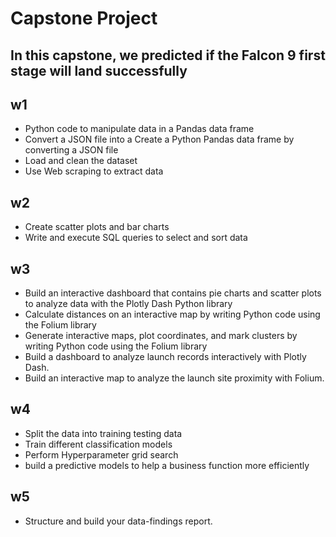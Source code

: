 # Capstone Project
## In this capstone, we predicted if the Falcon 9 first stage will land successfully
## w1
* Python code to manipulate data in a Pandas data frame
* Convert a JSON file into a Create a Python Pandas data frame by converting a JSON file
* Load and clean the dataset
* Use Web scraping to extract data
## w2
* Create scatter plots and bar charts
* Write and execute SQL queries to select and sort data
## w3
* Build an interactive dashboard that contains pie charts and scatter plots to analyze data with the Plotly Dash Python library
* Calculate distances on an interactive map by writing Python code using the Folium library
* Generate interactive maps, plot coordinates, and mark clusters by writing Python code using the Folium library
* Build a dashboard to analyze launch records interactively with Plotly Dash.
* Build an interactive map to analyze the launch site proximity with Folium.
## w4
* Split the data into training testing data
* Train different classification models
* Perform Hyperparameter grid search
* build a predictive models to help a business function more efficiently
## w5
* Structure and build your data-findings report.

